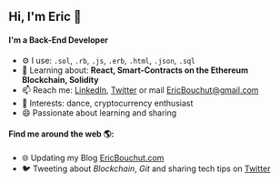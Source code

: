 ## Hi, I'm Eric 👋

<!-- 
    I'm Eric Bouchut, a software engineer with experience in Ruby, Rails, 
    Blockchain, JavaScript and more. I am enthusiastic about solving problems and outside 
    of work I like to dance (not often enough these times ;-) 
-->

#### I'm a Back-End Developer 

- ⚙️  I use: `.sol`, `.rb`, `.js`, `.erb`, `.html`,  `.json`, `.sql`
- 🌱 Learning about: **React, Smart-Contracts on the Ethereum Blockchain, Solidity**
- 📫 Reach me: [LinkedIn](https://linkedin.com/in/ebouchut), [Twitter](https://twitter.com/ebouchut) or mail <EricBouchut@gmail.com>
- 💙 Interests: dance, cryptocurrency enthusiast
- 😄 Passionate about learning and sharing 

#### Find me around the web 🌎:
- 🌐 Updating my Blog  [EricBouchut.com](http://EricBouchut.com)
- 🐦 Tweeting about *Blockchain*, *Git* and sharing tech tips on [Twitter](https://twitter.com/ebouchut/)


<!--
`ebouchut/ebouchut` is a ✨ _special_ ✨ repository because its `README.md` 
  (this file) appears on your GitHub profile.

Here are some ideas to get you started:

- 🔭 I’m currently working on ...
- 🌱 I’m currently learning ...
- 👯 I’m looking to collaborate on ...
- 🤔 I’m looking for help with ...
- 💬 Ask me about ...
- 📫 How to reach me: ...
- 😄 Pronouns: ...
- ⚡ Fun fact: ...

!\[My github stats\](https://github-readme-stats.vercel.app/api?username=ebouchut&show\_icons=true)

-->
